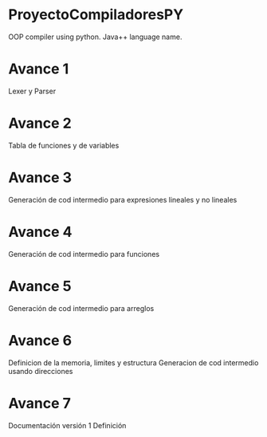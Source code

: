 # ProyectoCompiladoresPY
OOP compiler using python. Java++ language name.

# Avance 1
Lexer y Parser

# Avance 2
Tabla de funciones y de variables

# Avance 3
Generación de cod intermedio para expresiones lineales y no lineales

# Avance 4
Generación de cod intermedio para funciones

# Avance 5
Generación de cod intermedio para arreglos

# Avance 6
Definicion de la memoria, limites y estructura
Generacion de cod intermedio usando direcciones

# Avance 7
Documentación versión 1
Definición 